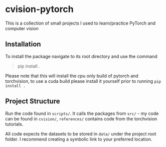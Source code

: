 # cvision-pytorch

This is a collection of small projects I used to learn/practice PyTorch and 
computer vision

## Installation

To install the package navigate to its root directory and use the command

> pip install .

Please note that this will install the cpu only build of pytorch and 
torchvision, to use a cuda build please install it yourself prior to running 
`pip install .`

## Project Structure

Run the code found in `scripts/`.  It calls the packages from `src/` - my code 
can be found in `cvision/`, `references/` contains code from the torchvision 
tutorials.  

All code expects the datasets to be stored in `data/` under the project root 
folder.  I recommend creating a symbolic link to your preferred location.  